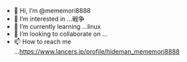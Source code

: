 - 👋 Hi, I’m @mememori8888
- 👀 I’m interested in ...戦争
- 🌱 I’m currently learning ...linux
- 💞️ I’m looking to collaborate on ...
- 📫 How to reach me ...https://www.lancers.jp/profile/hideman_mememori8888

<!---
mememori8888/mememori8888 is a ✨ special ✨ repository because its `README.md` (this file) appears on your GitHub profile.
You can click the Preview link to take a look at your changes.
--->
